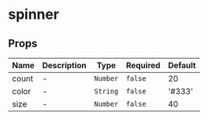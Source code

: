 # spinner

## Props

<!-- @vuese:spinner:props:start -->
|Name|Description|Type|Required|Default|
|---|---|---|---|---|
|count|-|`Number`|`false`|20|
|color|-|`String`|`false`|'#333'|
|size|-|`Number`|`false`|40|

<!-- @vuese:spinner:props:end -->


